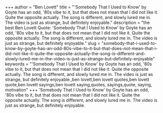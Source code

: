 +++
author = "Ben Lovett"
title = "'Somebody That I Used to Know' by Goyte has an odd, '80s vibe to it, but that does not mean that I did not like it. Quite the opposite actually. The song is different, and slowly lured me in. The video is just as strange, but definitely enjoyable."
description = "the best Ben Lovett Quote: 'Somebody That I Used to Know' by Goyte has an odd, '80s vibe to it, but that does not mean that I did not like it. Quite the opposite actually. The song is different, and slowly lured me in. The video is just as strange, but definitely enjoyable."
slug = "somebody-that-i-used-to-know-by-goyte-has-an-odd-80s-vibe-to-it-but-that-does-not-mean-that-i-did-not-like-it-quite-the-opposite-actually-the-song-is-different-and-slowly-lured-me-in-the-video-is-just-as-strange-but-definitely-enjoyable"
keywords = "'Somebody That I Used to Know' by Goyte has an odd, '80s vibe to it, but that does not mean that I did not like it. Quite the opposite actually. The song is different, and slowly lured me in. The video is just as strange, but definitely enjoyable.,ben lovett,ben lovett quotes,ben lovett quote,ben lovett sayings,ben lovett saying,quotes, sayings,quote, saying, motivation"
+++
'Somebody That I Used to Know' by Goyte has an odd, '80s vibe to it, but that does not mean that I did not like it. Quite the opposite actually. The song is different, and slowly lured me in. The video is just as strange, but definitely enjoyable.
